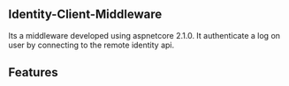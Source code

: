 ## Identity-Client-Middleware
  Its a middleware developed using aspnetcore 2.1.0. It authenticate a log on user by connecting to the remote identity api. 
## Features
  
